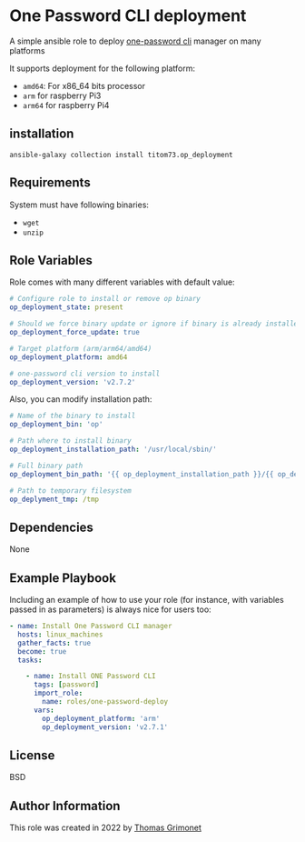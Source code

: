 # One Password CLI deployment

A simple ansible role to deploy [one-password cli](https://1password.com/fr/downloads/command-line/) manager on many platforms

It supports deployment for the following platform:

- `amd64`: For x86_64 bits processor
- `arm` for raspberry Pi3
- `arm64` for raspberry Pi4


## installation

```shell
ansible-galaxy collection install titom73.op_deployment
```

## Requirements

System must have following binaries:

- `wget`
- `unzip`

## Role Variables

Role comes with many different variables with default value:

```yaml
# Configure role to install or remove op binary
op_deployment_state: present

# Should we force binary update or ignore if binary is already installed
op_deployment_force_update: true

# Target platform (arm/arm64/amd64)
op_deployment_platform: amd64

# one-password cli version to install
op_deployment_version: 'v2.7.2'
```

Also, you can modify installation path:

```yaml
# Name of the binary to install
op_deployment_bin: 'op'

# Path where to install binary
op_deployment_installation_path: '/usr/local/sbin/'

# Full binary path
op_deployment_bin_path: '{{ op_deployment_installation_path }}/{{ op_deployment_bin }}'

# Path to temporary filesystem
op_deplyment_tmp: /tmp
```

## Dependencies

None

## Example Playbook

Including an example of how to use your role (for instance, with variables passed in as parameters) is always nice for users too:

```yaml
- name: Install One Password CLI manager
  hosts: linux_machines
  gather_facts: true
  become: true
  tasks:

    - name: Install ONE Password CLI
      tags: [password]
      import_role:
        name: roles/one-password-deploy
      vars:
        op_deployment_platform: 'arm'
        op_deployment_version: 'v2.7.1'
```

## License

BSD

## Author Information

This role was created in 2022 by [Thomas Grimonet](https://github.com/titom73)